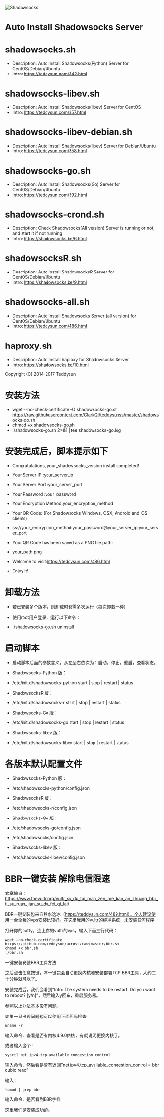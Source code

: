![Shadowsocks](https://github.com/teddysun/shadowsocks_install/raw/master/shadowsocks.png)
# Auto install Shadowsocks Server

shadowsocks.sh
===============
- Description: Auto Install Shadowsocks(Python) Server for CentOS/Debian/Ubuntu
- Intro: https://teddysun.com/342.html

shadowsocks-libev.sh
===============
- Description: Auto Install Shadowsocks(libev) Server for CentOS
- Intro: https://teddysun.com/357.html

shadowsocks-libev-debian.sh
===============
- Description: Auto Install Shadowsocks(libev) Server for Debian/Ubuntu
- Intro: https://teddysun.com/358.html

shadowsocks-go.sh
===============
- Description: Auto Install Shadowsocks(Go) Server for CentOS/Debian/Ubuntu
- Intro: https://teddysun.com/392.html

shadowsocks-crond.sh
===============
- Description: Check Shadowsocks(All version) Server is running or not, and start it if not running
- Intro: https://shadowsocks.be/6.html

shadowsocksR.sh
===============
- Description: Auto Install ShadowsocksR Server for CentOS/Debian/Ubuntu
- Intro: https://shadowsocks.be/9.html

shadowsocks-all.sh
==================
- Description: Auto Install Shadowsocks Server (all version) for CentOS/Debian/Ubuntu
- Intro: https://teddysun.com/486.html

haproxy.sh
===============
- Description: Auto Install haproxy for Shadowsocks Server
- Intro: https://shadowsocks.be/10.html

Copyright (C) 2014-2017 Teddysun

安装方法
===============
- wget --no-check-certificate -O shadowsocks-go.sh https://raw.githubusercontent.com/ClarkQi/teddysunss/master/shadowsocks-go.sh
- chmod +x shadowsocks-go.sh
- ./shadowsocks-go.sh 2>&1 | tee shadowsocks-go.log

安装完成后，脚本提示如下
====================
- Congratulations, your_shadowsocks_version install completed!
- Your Server IP        :your_server_ip
- Your Server Port      :your_server_port
- Your Password         :your_password
- Your Encryption Method:your_encryption_method

- Your QR Code: (For Shadowsocks Windows, OSX, Android and iOS clients)
-  ss://your_encryption_method:your_password@your_server_ip:your_server_port
- Your QR Code has been saved as a PNG file path:
-  your_path.png

- Welcome to visit:https://teddysun.com/486.html
- Enjoy it!

卸载方法
====================
- 若已安装多个版本，则卸载时也需多次运行（每次卸载一种）

- 使用root用户登录，运行以下命令：

- ./shadowsocks-go.sh uninstall

启动脚本
====================
- 启动脚本后面的参数含义，从左至右依次为：启动，停止，重启，查看状态。

- Shadowsocks-Python 版：
- /etc/init.d/shadowsocks-python start | stop | restart | status

- ShadowsocksR 版：
- /etc/init.d/shadowsocks-r start | stop | restart | status

- Shadowsocks-Go 版：
- /etc/init.d/shadowsocks-go start | stop | restart | status

- Shadowsocks-libev 版：
- /etc/init.d/shadowsocks-libev start | stop | restart | status

各版本默认配置文件
====================
- Shadowsocks-Python 版：
- /etc/shadowsocks-python/config.json

- ShadowsocksR 版：
- /etc/shadowsocks-r/config.json

- Shadowsocks-Go 版：
- /etc/shadowsocks-go/config.json
- /etc/shadowsocks/config.json

- Shadowsocks-libev 版：
- /etc/shadowsocks-libev/config.json

BBR一键安装 解除电信限速
=====================

文章摘自：https://www.thevultr.org/vultr_su_du_tai_man_zen_me_ban_an_zhuang_bbr_ti_su_ruan_jian_su_du_fei_qi_lai/

BBR一键安装包来自秋水逸冰（https://teddysun.com/489.html）。个人建议使用一台全新的vps安装比较好。在这里我用的vultr的纯净系统，未安装任何程序

打开你的putty，连上你的vultr的vps，输入下面三行代码：

    wget –no-check-certificate https://github.com/teddysun/across/raw/master/bbr.sh
    chmod +x bbr.sh
    ./bbr.sh

一键安装安装BBR工具方法

之后点击任意按键，本一键包会自动更换内核和安装部署TCP BBR工具，大约二十分钟就可以了。

安装完成后，我们会看到”Info: The system needs to be restart. Do you want to reboot? [y/n]”，然后输入y回车，重启服务器。

参照以上办法基本没有问题。

如果一旦出现问题也可以使用下面代码检查

    uname -r

输入命令，查看是否有内核4.9.0内核，有就说明更换内核了。

或者输入这个：

    sysctl net.ipv4.tcp_available_congestion_control

输入命令，然后看是否有返回”net.ipv4.tcp_available_congestion_control = bbr cubic reno”

输入：

    lsmod | grep bbr

输入命令，是否看到BBR字样

这里我们是安装成功的。
